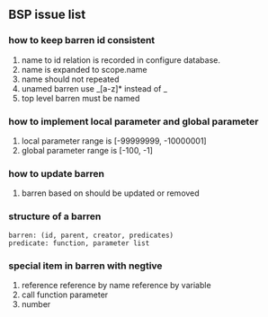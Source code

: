 ## BSP issue list

### how to keep barren id consistent

1. name to id relation is recorded in configure database.
2. name is expanded to scope.name
3. name should not repeated
4. unamed barren use \_[a-z]\* instead of \_
5. top level barren must be named

### how to implement local parameter and global parameter

1. local parameter range is [-99999999, -10000001]
2. global parameter range is [-100, -1]

### how to update barren

1. barren based on should be updated or removed

### structure of a barren

```
barren: (id, parent, creator, predicates)
predicate: function, parameter list
```

### special item in barren with negtive

1. reference
    reference by name
    reference by variable
2. call function parameter
3. number

